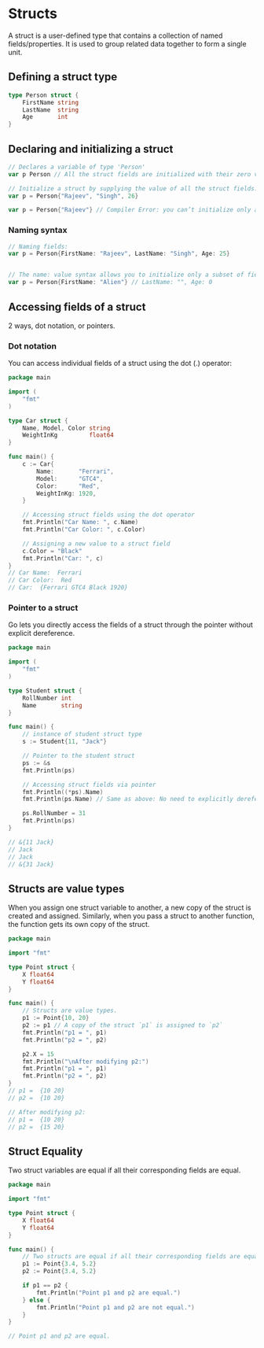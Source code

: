 # Structs

A struct is a user-defined type that contains a collection of named fields/properties. It is used to group related data together to form a single unit.

## Defining a struct type

```go
type Person struct {
	FirstName string
	LastName  string
	Age       int
}
```

## Declaring and initializing a struct

```go
// Declares a variable of type 'Person'
var p Person // All the struct fields are initialized with their zero value

// Initialize a struct by supplying the value of all the struct fields.
var p = Person{"Rajeev", "Singh", 26}

var p = Person{"Rajeev"} // Compiler Error: you can’t initialize only a subset of fields with the above syntax
```

### Naming syntax

```go
// Naming fields:
var p = Person{FirstName: "Rajeev", LastName: "Singh", Age: 25}


// The name: value syntax allows you to initialize only a subset of fields.
var p = Person{FirstName: "Alien"} // LastName: "", Age: 0
```

## Accessing fields of a struct

2 ways, dot notation, or pointers.

### Dot notation

You can access individual fields of a struct using the dot (.) operator:

```go
package main

import (
	"fmt"
)

type Car struct {
	Name, Model, Color string
	WeightInKg         float64
}

func main() {
	c := Car{
		Name:       "Ferrari",
		Model:      "GTC4",
		Color:      "Red",
		WeightInKg: 1920,
	}

	// Accessing struct fields using the dot operator
	fmt.Println("Car Name: ", c.Name)
	fmt.Println("Car Color: ", c.Color)

	// Assigning a new value to a struct field
	c.Color = "Black"
	fmt.Println("Car: ", c)
}
// Car Name:  Ferrari
// Car Color:  Red
// Car:  {Ferrari GTC4 Black 1920}
```

### Pointer to a struct

Go lets you directly access the fields of a struct through the pointer without explicit dereference.

```go
package main

import (
	"fmt"
)

type Student struct {
	RollNumber int
	Name       string
}

func main() {
	// instance of student struct type
	s := Student{11, "Jack"}

	// Pointer to the student struct
	ps := &s
	fmt.Println(ps)

	// Accessing struct fields via pointer
	fmt.Println((*ps).Name)
	fmt.Println(ps.Name) // Same as above: No need to explicitly dereference the pointer

	ps.RollNumber = 31
	fmt.Println(ps)
}

// &{11 Jack}
// Jack
// Jack
// &{31 Jack}
```

## Structs are value types

When you assign one struct variable to another, a new copy of the struct is created and assigned. Similarly, when you pass a struct to another function, the function gets its own copy of the struct.

```go
package main

import "fmt"

type Point struct {
	X float64
	Y float64
}

func main() {
	// Structs are value types.
	p1 := Point{10, 20}
	p2 := p1 // A copy of the struct `p1` is assigned to `p2`
	fmt.Println("p1 = ", p1)
	fmt.Println("p2 = ", p2)

	p2.X = 15
	fmt.Println("\nAfter modifying p2:")
	fmt.Println("p1 = ", p1)
	fmt.Println("p2 = ", p2)
}
// p1 =  {10 20}
// p2 =  {10 20}

// After modifying p2:
// p1 =  {10 20}
// p2 =  {15 20}
```

## Struct Equality

Two struct variables are equal if all their corresponding fields are equal.

```go
package main

import "fmt"

type Point struct {
	X float64
	Y float64
}

func main() {
	// Two structs are equal if all their corresponding fields are equal.
	p1 := Point{3.4, 5.2}
	p2 := Point{3.4, 5.2}

	if p1 == p2 {
		fmt.Println("Point p1 and p2 are equal.")
	} else {
		fmt.Println("Point p1 and p2 are not equal.")
	}
}

// Point p1 and p2 are equal.
```
